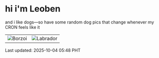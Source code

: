 # hi i'm Leoben

and i like dogs—so have some random dog pics that change whenever my CRON feels like it

|  |  |
|--------|----------|
| ![Borzoi](https://random-dog-vercel.vercel.app/api/random-borzoi?v=1759528100) | ![Labrador](https://random-dog-vercel.vercel.app/api/random-labrador?v=1759528100) |

Last updated: 2025-10-04 05:48 PHT
